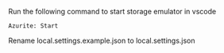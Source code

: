 Run the following command to start storage emulator in vscode

```
Azurite: Start
```

Rename local.settings.example.json to local.settings.json
